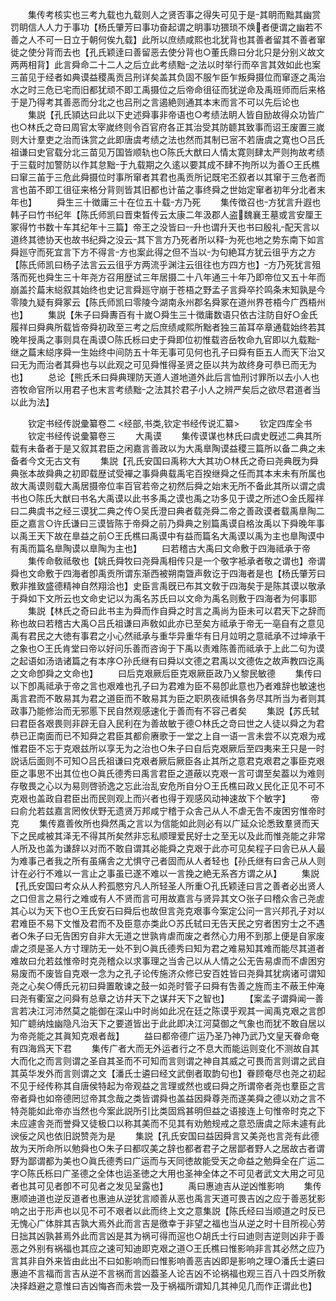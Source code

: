 <!-- { "loadSidebar": true } -->
　　集传考核实也三考九载也九载则人之贤否事之得失可见于是其眀而黜其幽赏罚眀信人人力于事功【杨氏肇芳曰事功奋起谓之眀事功猥琐不焕者便谓之幽若不善之人不可一日立于朝何俟九载】此所以庶绩咸熙也北犹背也其善者留其不善者窜徙之使分背而去也【孔氏颖逹曰善留恶去使分背也○董氏鼎曰分北只是分别义故文两两相背】此言舜命二十二人之后立此考绩黜之法以时举行而卒言其效如此也案三苖见于经者如典谟益稷禹贡吕刑详矣盖其负固不服乍臣乍叛舜摄位而窜逐之禹治水之时三危已宅而旧都犹顽不即工禹摄位之后帝命徂征而犹逆命及禹班师而后来格于是乃得考其善恶而分北之也吕刑之言遏絶则通其本末而言不可以先后论也
　　集説【孔氏頴达曰此以下史述舜事非帝语也○考绩法眀人皆自励故得众功皆广也○林氏之竒曰周官太宰嵗终则令百官府各正其治受其防聼其致事而诏王废置三嵗则大计羣吏之治而诛赏之此即唐虞考绩之法也然而其制已宻不若唐虞之寛也○吕氏祖谦曰史官载分北三苗见万国皆顺轨也○陈氏大猷曰人情太寛则肆太严则拘故考绩于三载时加警防以作其怠黜于九载期之久逺以要其成不肆不拘所以为善○王氏樵曰窜三苖于三危此舜摄位时事所窜者其君也禹贡所记既宅丕叙者以其窜于三危者而言也苖不即工徂征来格分背则皆其旧都也计苖之事终舜之世始定窜者初年分北者末年也】
　　舜生三十徴庸三十在位五十载方乃死
　　集传徴召也方犹言升遐也韩子曰竹书纪年【陈氏师凯曰晋束晳传云太康二年汲郡人盗魏襄王墓或言安厘王冢得竹书数十车其纪年十三篇】帝王之没皆曰升也谓升天也书曰殷礼配天言以道终其徳协天也故书纪舜之没云其下言方乃死者所以释为死也地之势东南下如言舜廵守而死宜言下方不得言方也案此得之但不当以为句絶耳方犹云徂乎方之方【陈氏师凯曰杨子法言云云徂乎方两流乎渊注云徂往也方四方也】方乃死犹言殂落而死也舜生三十年尧方召用歴试三年居摄二十八年通三十年乃即帝位又五十年而崩盖扵萹末縂叙其始终也史记言舜廵守崩于苍梧之野孟子言舜卒扵鸣条末知孰是今零陵九疑有舜冢云【陈氏师凯曰零陵今湖南永州郡名舜冢在道州界苍梧今广西梧州也】
　　集説【朱子曰舜夀百有十嵗○舜生三十徴庸数语只依古注防自好○金氏履祥曰舜典所载皆帝舜初政至三考之后庶绩咸熙所黜者独三苖耳卒章通载始终若其晚年授禹之事则具在禹谟○陈氏栎曰史于舜即位初惟载咨岳牧命九官即以九载黜继之萹末縂序舜一生始终中间防五十年无事可见何也孔子曰舜有臣五人而天下治又曰无为而治者其舜也与以此观之可见舜惟得圣贤之臣以共为故终身可恭已而无为也】
　　总论【熊氏禾曰舜典理防天道人道地道外此后言恤刑讨罪所以去小人也咨牧命官所以用君子也末言考绩黜之法其扵君子小人之辨严矣后之欲尽君道者当以此为法】

　　钦定书经传説彚纂卷二
<经部,书类,钦定书经传说汇纂>
　　钦定四库全书
　　钦定书经传说彚纂卷三
　　大禹谟
　　集传谟谋也林氏曰虞史旣述二典其所载有未备者于是又叙其君臣之闲嘉言善政以为大禹臯陶谟益稷三篇所以备二典之未备者今文无古文有
　　集説【孔氏安国曰禹称大大其功○林氏之奇曰尧典旣为舜典张本故舜典之初即载歴试受襌之事舜典载禹宅百揆继舜之任而其本末未有所属也故大禹谟则载大禹居摄帝位率百官若帝之初然后舜之始末无所不备此其所以谓之虞书也○陈氏大猷曰书名大禹谟以此书多禹之谟也禹之功多见于谟之所述○金氏履祥曰二典虞书之经三谟犹二典之传○吴氏澄曰典者载尧舜二帝之善政谟者载禹臯陶二臣之嘉言○许氏谦曰三谟皆陈于帝舜之前乃舜典之别篇禹谟自格汝禹以下舜晚年事以禹王天下故在臯益之前○王氏樵曰禹谟中有益而篇名大禹谟以禹为主也臯陶谟中有禹而篇名臯陶谟以臯陶为主也】
　　曰若稽古大禹曰文命敷于四海祗承于帝
　　集传命敎祗敬也【姚氏舜牧曰尧舜禹相传只是一个敬字袛承者敬之谓也】帝谓舜也文命敷于四海者卽禹贡所谓东渐西被朔南曁声敎讫于四海者是也【杨氏肇芳曰敷非推致盛德精神自然翔洽也】史臣言禹旣已布其文敎于四海矣于是陈其谟以敬承于舜如下文所云也文命史记以为禹名苏氏曰以文命为禹名则敷于四海者为何事耶
　　集説【林氏之奇曰此书主为舜而作自舜之时言之禹尚为臣未可以君天下之辞而称也故曰若稽古大禹○吕氏祖谦曰声敎如此亦已至矣方祗承于帝无一亳自有之意见禹有君民之大徳有事君之小心然祗承与重华异重华有日月竝明之意祗承不过坤承干之象也○王氏肯堂曰帝以好问乐善而咨询于下禹以责难陈善而祗承于上此二句为谟之起语如汤诰诸篇之有本序○孙氏继有曰舜以文德之君禹以文德佐之故声教四讫禹之文命卽舜之文命也】
　　曰后克艰厥后臣克艰厥臣政乃乂黎民敏德
　　集传曰以下卽禹祗承于帝之言也艰难也孔子曰为君难为臣不易卽此意也乃者难辞也敏速也禹言君而不敢易其为君之道臣而不敢易其为臣之职夙夜祗惧各务尽其所当为者则其政事乃能修治而无邪慝下民自然观感速化于善而有不容己者矣
　　集説【苏氏轼曰君臣各艰畏则非辟无自入民利在为善故敏于德○林氏之竒曰世之人徒以舜之为君恭已正南面而已不知舜之君臣其都俞赓歌于一堂之上自一语一言未尝不以克艰为戒惟君臣不忘于克艰兹所以享无为之治也○朱子曰自后克艰厥后至四夷来王只是一时説话后面则不可知○吕氏祖谦曰克艰者厥后厥臣各止其所之意君克艰君之事臣克艰臣之事思不出其位也○眞氏德秀曰禹言君臣之道蔽以克艰一言可谓至矣葢以为难则存敬畏之心以为易则啓骄逸之忘此治乱安危所自分○王氏樵曰政乂民化正见不可不克艰也盖政自君臣出而民则观上而兴者也得于观感风动神速故下个敏字】
　　帝曰俞允若兹嘉言罔攸伏野无遗贤万邦咸宁稽于众舎己从人不虐无吿不废困穷惟帝时克
　　集传嘉善攸所也舜然禹之言以为信能如此则必有以广延众论悉致羣贤而天下之民咸被其泽无不得其所矣然非忘私顺理爱民好士之至无以及此而惟尧能之非常人所及也盖为谦辞以对而不敢自谓其必能舜之克艰于此亦可见矣程子曰舎已从人最为难事己者我之所有虽痛舎之尤惧守己者固而从人者轻也【孙氏继有曰舎己从人则计在必行不难以一言止之事虽已遂不难以一言挽之絶无系吝方谓之从】
　　集説【孔氏安国曰考众从人矜孤愍穷凡人所轻圣人所重○孔氏颖逹曰言之善者必出贤人之口但言之易行之难或有人不贤而言可用故嘉言与贤异其文○张子曰稽众舎己尧虗其心以为天下也○王氏安石曰舜后也故但言尧克艰事今案定公问一言兴邦孔子对以君难臣不易下文惟及君而不及臣意亦类此○苏氏轼曰无告天民之穷者困穷士之不遇者○朱子曰无告困穷自非大无道之世孰肯虐而废之者然心力用不到那上便是自家废虐之须是圣人方寸理防无一处不到○眞氏德秀曰知为君之难易知其难而能尽其道者难故曰允若兹惟帝时克尧稽众以求事理之当舎己以从人情之公无告易虐而不虐困穷易废而不废皆自克艰一念为之孔子论传施济众修已安百姓皆曰尧舜其犹病诸可谓知尧之心矣○傅氏元初曰舜置敢谏之鼓一如尧时管子曰舜有吿善之旌而主不蔽王仲淹曰尧有衢室之问舜有总章之访幷天下之谋幷天下之智也】
　　【案孟子谓舜闻一善言若决江河沛然莫之能御在深山中时尚如此况在廷之陈谟乎观其一闻禹克艰之言卽知广聼纳烛幽隐凡治天下之要道皆出于此此即决江河莫御之气象也而犹不敢自居以为帝尧能之其眞知克艰者哉】
　　益曰都帝德广运乃圣乃神乃武乃文皇天眷命奄有四海爲天下君
　　集传广者大而无外运者行之不息大而能运则变化不测故自其大而化之而言则谓之圣自其圣而不可知而言则谓之神自其威之可畏而言则谓之武自其英华发外而言则谓之文【潘氏士遴曰经文武倒者取韵句也】眷顾奄尽也尧之初起不见于经传称其自唐侯特起为帝观益之言理或然也或曰舜之所谓帝者尧也羣臣之言帝者舜也如帝德罔愆帝其念哉之类皆谓舜也盖益因舜尊尧而遂美舜之德以劝之言不特尧能如此帝亦当然也今案此説所引比类固爲甚明但益之语接连上句惟帝时克之下未应遽舎尧而誉舜又徒极口以称其美而不见其有劝勉规戒之意恐唐虞之际未遽有此谀佞之风也依旧説赞尧为是
　　集説【孔氏安国曰益因舜言又美尧也言尧有此德故为天所命所以勉舜也○朱子曰都叹美之辞也都者君子之居鄙者野人之居故古者谓野为鄙谓都为美也○眞氏德秀曰广运而与天同徳故能受天之命益之勉舜全在广运二字○陈氏栎曰广圣德之全体也运圣徳之大用也圣神全体之不可见者武文大用之可见者也其可见者卽不可见者之发见呈露也】
　　禹曰惠迪吉从逆凶惟影响
　　集传惠顺迪道也逆反道者也惠迪从逆犹言顺善从恶也禹言天道可畏吉凶之应于善恶犹影响之出于形声也以见不可不艰者以此而终上文之意集説【陈氏经曰当顺道之时反已无愧心广体胖其吉孰大焉外此而言吉是徼幸于非望之福也当从逆之时十目所视心劳日拙其凶孰甚焉外此而言凶是其为祸可得而逭也○胡氏士行曰迪则吉逆则凶非于善恶之外别有祸福也其应之速可知迪即克艰之道○王氏樵曰惟影响非言其必然之应乃言其非自外来皆由此出不曰如影响而曰惟影响善恶吉凶即是影响之理○潘氏士遴曰惠迪不言福而言吉从逆不言祸而言凶葢圣人论吉凶不论祸福也观三百八十四爻所敎决择趋避之意惟曰吉凶悔吝而未尝一及于祸福所谓知几其神见几而作正谓此也】
